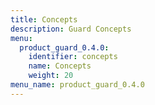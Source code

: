 ```yaml
---
title: Concepts
description: Guard Concepts
menu:
  product_guard_0.4.0:
    identifier: concepts
    name: Concepts
    weight: 20
menu_name: product_guard_0.4.0
---
```

